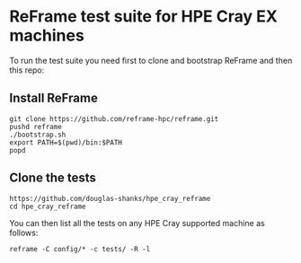 # ReFrame test suite for HPE Cray EX machines

To run the test suite you need first to clone and bootstrap ReFrame and then this repo:

## Install ReFrame
```
git clone https://github.com/reframe-hpc/reframe.git
pushd reframe
./bootstrap.sh
export PATH=$(pwd)/bin:$PATH
popd
```

## Clone the tests

```
https://github.com/douglas-shanks/hpe_cray_reframe
cd hpe_cray_reframe
```

You can then list all the tests on any HPE Cray supported machine as follows:

```
reframe -C config/* -c tests/ -R -l
```
